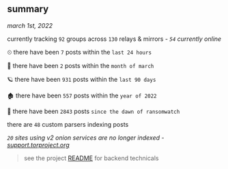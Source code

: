 
## summary
_march 1st, 2022_

currently tracking `92` groups across `130` relays & mirrors - _`54` currently online_

⏲ there have been `7` posts within the `last 24 hours`

🦈 there have been `2` posts within the `month of march`

🪐 there have been `931` posts within the `last 90 days`

🏚 there have been `557` posts within the `year of 2022`

🦕 there have been `2843` posts `since the dawn of ransomwatch`

there are `48` custom parsers indexing posts

_`20` sites using v2 onion services are no longer indexed - [support.torproject.org](https://support.torproject.org/onionservices/v2-deprecation/)_

> see the project [README](https://github.com/thetanz/ransomwatch#ransomwatch--) for backend technicals
